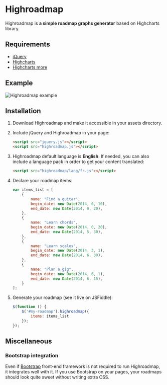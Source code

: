 Highroadmap
===========

Highroadmap is **a simple roadmap graphs generator** based on Highcharts library.

Requirements
------------

* [jQuery](http://jquery.com/)
* [Highcharts](http://www.highcharts.com/)
* [Highcharts more](http://code.highcharts.com/)

Example
-------
![Highroadmap example](http://img15.hostingpics.net/pics/974375highmaps.png "Highroadmap")

Installation
------------

1. Download Highroadmap and make it accessible in your assets directory.

2. Include jQuery and Highroadmap in your page:

	```html
	<script src="jquery.js"></script>
	<script src="highroadmap.js"></script>
	```

3. Highroadmap default language is **English**. If needed, you can also include a language pack in order to get your content translated:

	```html
	<script src="highroadmap/lang/fr.js"></script>
	```

4. Declare your roadmap items:

	```javascript
	var items_list = [
	    {
	        name: "Find a guitar",
	        begin_date: new Date(2014, 0, 10),
	        end_date: new Date(2014, 0, 20),
	    },
	    {
	        name: "Learn chords",
	        begin_date: new Date(2014, 0, 20),
	        end_date: new Date(2014, 5, 30),
	    },
	    {
	        name: "Learn scales",
	        begin_date: new Date(2014, 3, 1),
	        end_date: new Date(2014, 6, 30),
	    },
	    {
	        name: "Plan a gig",
	        begin_date: new Date(2014, 6, 1),
	        end_date: new Date(2014, 6, 15),
	    }
	];
	```

5. Generate your roadmap (see it live on JSFiddle):

	```javascript
	$(function () {
	    $('#my-roadmap').highroadmap({
	        items: items_list
	    });	
	});
	```









Miscellaneous
-------------

### Bootstrap integration

Even if [Bootstrap](http://getbootstrap.com/) front-end framework is not required to run Highroadmap, it integrates well with it. If you use Bootstrap on your pages, your roadmaps should look quite sweet without writing extra CSS.

